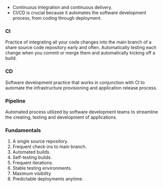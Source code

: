 
* Continuous Integration and continuous delivery.
* CI/CD is crucial because it automates the software development process, from coding through deployment.

### CI 
Practice of integrating all your code changes into the main branch of a share source code repository early and often. Automatically testing each change when you commit or merge them and automatically kicking off a build. 

### CD
Software development practice that works in conjunction with CI to automate the infrastructure provisioning and application release process. 

### Pipeline
Automated process utilized by software development teams to streamline the creating, testing and development of applications. 

### Fundamentals
1. A single source repository.
2. Frequent check-ins to main branch.
3. Automated builds.
4. Self-testing builds.
5. Frequent iterations.
6. Stable testing environments. 
7. Maximum visibility 
8. Predictable deployments anytime.